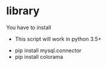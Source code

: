 # library

You have to install
* This script will work in python 3.5+

- pip install mysql.connector
- pip install colorama
